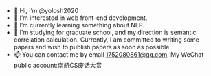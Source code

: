 - 👋 Hi, I’m @yolosh2020
- 👀 I’m interested in web front-end development.
- 🌱 I’m currently learning something about NLP.
- 💞️ I'm studying for graduate school, and my direction is semantic correlation calculation. 
     Currently, I am committed to writing some papers and wish to publish papers as soon as possible.
- 📫 You can contact me by email 1752080861@qq.com. My WeChat public account:南航CS废话大赏

<!---
yolosh2020/yolosh2020 is a ✨ special ✨ repository because its `README.md` (this file) appears on your GitHub profile.
You can click the Preview link to take a look at your changes.
--->
